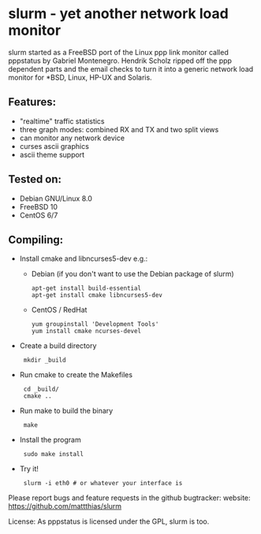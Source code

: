 # slurm - yet another network load monitor

slurm started as a FreeBSD port of the Linux ppp link monitor called pppstatus
by Gabriel Montenegro. Hendrik Scholz ripped off the ppp dependent parts and the
email checks to turn it into a generic network load monitor for *BSD, Linux,
HP-UX and Solaris.

## Features:

 - "realtime" traffic statistics
 - three graph modes: combined RX and TX and two split views
 - can monitor any network device
 - curses ascii graphics
 - ascii theme support

## Tested on:

 - Debian GNU/Linux 8.0
 - FreeBSD 10
 - CentOS 6/7

## Compiling:

 - Install cmake and libncurses5-dev e.g.:

   - Debian (if you don't want to use the Debian package of slurm)

         apt-get install build-essential
         apt-get install cmake libncurses5-dev

   - CentOS / RedHat
         
         yum groupinstall 'Development Tools'
         yum install cmake ncurses-devel

 - Create a build directory

        mkdir _build

 - Run cmake to create the Makefiles

        cd _build/
        cmake ..

 - Run make to build the binary

        make
 - Install the program

        sudo make install

 - Try it!

        slurm -i eth0 # or whatever your interface is

Please report bugs and feature requests in the github bugtracker:
 website: https://github.com/mattthias/slurm

License:
 As pppstatus is licensed under the GPL, slurm is too.
